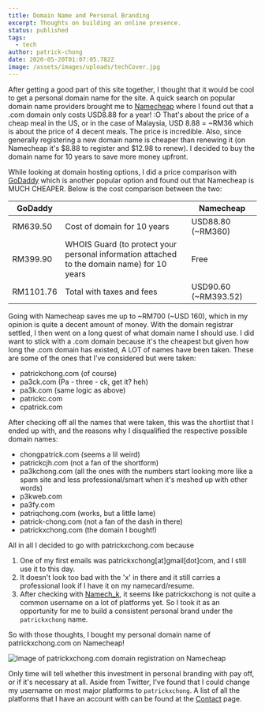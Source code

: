 ```yaml
---
title: Domain Name and Personal Branding
excerpt: Thoughts on building an online presence.
status: published
tags:
  - tech
author: patrick-chong
date: 2020-05-20T01:07:05.782Z
image: /assets/images/uploads/techCover.jpg
---
```

After getting a good part of this site together, I thought that it would be cool to get a personal domain name for the site. A quick search on popular domain name providers brought me to [Namecheap](https://www.namecheap.com) where I found out that a .com domain only costs USD8.88 for a year! :O That's about the price of a cheap meal in the US, or in the case of Malaysia, USD 8.88 = ~RM36 which is about the price of 4 decent meals. The price is incredible. Also, since generally registering a new domain name is cheaper than renewing it (on Namecheap it's $8.88 to register and $12.98 to renew). I decided to buy the domain name for 10 years to save more money upfront. 

While looking at domain hosting options, I did a price comparison with [GoDaddy](https://godaddy.com) which is another popular option and found out that Namecheap is MUCH CHEAPER. Below is the cost comparison between the two:

| GoDaddy |   | Namecheap  | 
|---|---|---|
| RM639.50 | Cost of domain for 10 years | USD88.80 (~RM360) |
| RM399.90 | WHOIS Guard (to protect your personal information attached to the domain name) for 10 years | Free |
| RM1101.76 | Total with taxes and fees  | USD90.60 (~RM393.52) |

Going with Namecheap saves me up to ~RM700 (~USD 160), which in my opinion is quite a decent amount of money. With the domain registrar settled, I then went on a long quest of what domain name I should use. I did want to stick with a .com domain because it's the cheapest but given how long the .com domain has existed, A LOT of names have been taken. These are some of the ones that I've considered but were taken: 
- patrickchong.com (of course)
- pa3ck.com (Pa - three - ck, get it? heh)
- pa3k.com (same logic as above)
- patrickc.com
- cpatrick.com


After checking off all the names that were taken, this was the shortlist that I ended up with, and the reasons why I disqualified the respective possible domain names:
- chongpatrick.com (seems a lil weird)
- patrickcjh.com (not a fan of the shortform)
- pa3kchong.com (all the ones with the numbers start looking more like a spam site and less professional/smart when it's meshed up with other words)
- p3kweb.com
- pa3fy.com
- patriqchong.com (works, but a little lame)
- patrick-chong.com (not a fan of the dash in there)
- patrickxchong.com (the domain I bought!)

All in all I decided to go with patrickxchong.com because 
1) One of my first emails was patrickxchong[at]gmail[dot]com, and I still use it to this day.
2) It doesn't look too bad with the 'x' in there and it still carries a professional look if I have it on my namecard/resume.
3) After checking with [Namech_k](https://namechk.com/), it seems like patrickxchong is not quite a common username on a lot of platforms yet. So I took it as an opportunity for me to build a consistent personal brand under the `patrickxchong` name.

So with those thoughts, I bought my personal domain name of patrickxchong.com on Namecheap!

![Image of patrickxchong.com domain registration on Namecheap](/assets/images/uploads/namecheap-domain-registration.png)

Only time will tell whether this investment in personal branding with pay off, or if it's necessary at all. Aside from Twitter, I've found that I could change my username on most major platforms to `patrickxchong`. A list of all the platforms that I have an account with can be found at the [Contact](/contact) page.